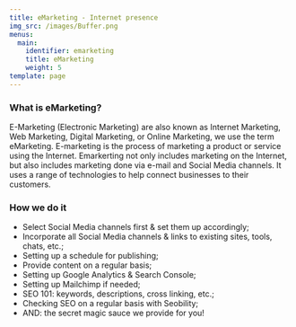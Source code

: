 ```yaml
---
title: eMarketing - Internet presence
img_src: /images/Buffer.png
menus:
  main:
    identifier: emarketing
    title: eMarketing
    weight: 5
template: page
---
```

### What is eMarketing?

E-Marketing (Electronic Marketing) are also known as Internet Marketing, Web Marketing, Digital Marketing, or Online Marketing, we use the term eMarketing. E-marketing is the process of marketing a product or service using the Internet. Emarkerting not only includes marketing on the Internet, but also includes marketing done via e-mail and Social Media channels. It uses a range of technologies to help connect businesses to their customers.

### How we do it

* Select Social Media channels first & set them up accordingly;
* Incorporate all Social Media channels & links to existing sites, tools, chats, etc.;
* Setting up a schedule for publishing;
* Provide content on a regular basis;
* Setting up Google Analytics & Search Console;
* Setting up Mailchimp if needed;
* SEO 101: keywords, descriptions, cross linking, etc.;
* Checking SEO on a regular basis with Seobility;
* AND: the secret magic sauce we provide for you!

